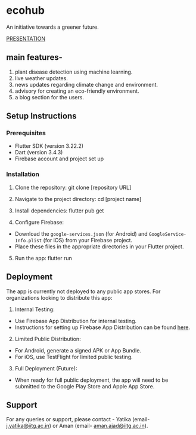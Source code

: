# ecohub
An initiative towards a greener future.

[PRESENTATION](https://www.canva.com/design/DAGHSRiFVRs/SR74Lbef8n56stodHg_E2w/edit?utm_content=DAGHSRiFVRs&utm_campaign=designshare&utm_medium=link2&utm_source=sharebutton)

## main features-
1. plant disease detection using machine learning.
2. live weather updates.
3. news updates regarding climate change and environment.
4. advisory for creating an eco-friendly environment.
5. a blog section for the users.

## Setup Instructions

### Prerequisites

- Flutter SDK (version 3.22.2)
- Dart (version 3.4.3)
- Firebase account and project set up

### Installation

1. Clone the repository:
git clone [repository URL]

2. Navigate to the project directory:
cd [project name]

3. Install dependencies:
flutter pub get

4. Configure Firebase:
- Download the `google-services.json` (for Android) and `GoogleService-Info.plist` (for iOS) from your Firebase project.
- Place these files in the appropriate directories in your Flutter project.

5. Run the app:
    flutter run

## Deployment

The app is currently not deployed to any public app stores. For organizations looking to distribute this app:

1. Internal Testing:
- Use Firebase App Distribution for internal testing.
- Instructions for setting up Firebase App Distribution can be found [here](https://firebase.google.com/docs/app-distribution).

2. Limited Public Distribution:
- For Android, generate a signed APK or App Bundle.
- For iOS, use TestFlight for limited public testing.

3. Full Deployment (Future):
- When ready for full public deployment, the app will need to be submitted to the Google Play Store and Apple App Store.

## Support

For any queries or support, please contact - Yatika (email- j.yatika@iitg.ac.in) or Aman (email- aman.ajad@iitg.ac.in).


